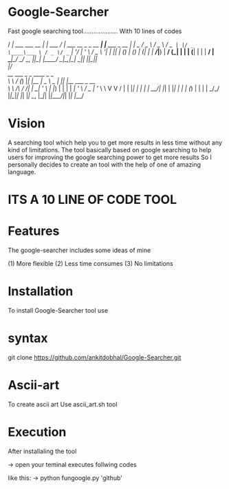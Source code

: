 # Google-Searcher
Fast google searching tool....................
With 10 lines of codes

 / ___| ___   ___   __ _| | ___     / ___|  ___  __ _ _ __ ___| |__   ___ _ __ 
| |  _ / _ \ / _ \ / _` | |/ _ \____\___ \ / _ \/ _` | '__/ __| '_ \ / _ \ '__|
| |_| | (_) | (_) | (_| | |  __/_____|__) |  __/ (_| | | | (__| | | |  __/ |   
 \____|\___/ \___/ \__, |_|\___|    |____/ \___|\__,_|_|  \___|_| |_|\___|_|   
                   |___/                                                       
          __        ___ _   _       ____        _   _                 
          \ \      / (_) |_| |__   |  _ \ _   _| |_| |__   ___  _ __  
           \ \ /\ / /| | __| '_ \  | |_) | | | | __| '_ \ / _ \| '_ \ 
            \ V  V / | | |_| | | | |  __/| |_| | |_| | | | (_) | | | |
             \_/\_/  |_|\__|_| |_| |_|    \__, |\__|_| |_|\___/|_| |_|
             |___/                       

# Vision
A searching tool which help you to get more results in less time without any kind of limitations.
The tool basically based on google searching to help users for improving the google searching power to get more results 
So I personally decides to create an tool with the help of one of amazing language.

# ITS A 10 LINE OF CODE TOOL

# Features
The google-searcher includes some ideas of mine

(1) More flexible
(2) Less time consumes
(3) No limitations

# Installation
To install Google-Searcher tool use 
# syntax
git clone https://github.com/ankitdobhal/Google-Searcher.git

# Ascii-art
To create ascii art
Use ascii_art.sh tool

# Execution
After installaling the tool

-> open your teminal
   executes follwing codes
   
   like this:
   -> python fungoogle.py 'github'

